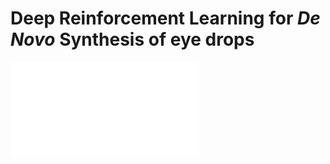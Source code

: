 # Deep Reinforcement Learning for *De Novo* Synthesis of eye drops
![Иллюстрация к проекту](Pipeline.pdf)
